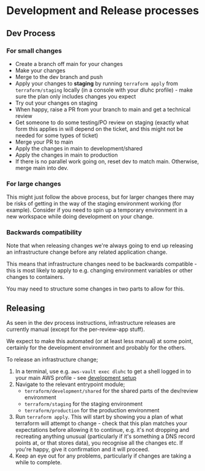 # Development and Release processes

## Dev Process

### For small changes

* Create a branch off main for your changes
* Make your changes
* Merge to the dev branch and push
* Apply your changes to **staging** by running `terraform apply` from `terraform/staging` locally (in a console with your dluhc profile) - make sure the plan only includes changes you expect
* Try out your changes on staging
* When happy, raise a PR from your branch to main and get a technical review
* Get someone to do some testing/PO review on staging (exactly what form this applies in will depend on the ticket, and this might not be needed for some types of ticket)
* Merge your PR to main
* Apply the changes in main to development/shared
* Apply the changes in main to production
* If there is no parallel work going on, reset dev to match main. Otherwise, merge main into dev.

### For large changes

This might just follow the above process, but for larger changes there may be risks of getting in the way of the staging environment working (for example). Consider if you need to spin up a temporary environment in a new workspace while doing development on your change.

### Backwards compatibility

Note that when releasing changes we're always going to end up releasing an infrastructure change before any related application change.

This means that infrastructure changes need to be backwards compatible - this is most likely to apply to e.g. changing environment variables or other changes to containers.

You may need to structure some changes in two parts to allow for this.

## Releasing

As seen in the dev process instructions, infrastructure releases are currently manual (except for the per-review-app stuff).

We expect to make this automated (or at least less manual) at some point, certainly for the development environment and probably for the others.

To release an infrastructure change;

1. In a terminal, use e.g. `aws-vault exec dluhc` to get a shell logged in to your main AWS profile - see [development setup](./development_setup.md#set-up-aws-vault--cli)
1. Navigate to the relevant entrypoint module;
    * `terraform/development/shared` for the shared parts of the dev/review environment
    * `terraform/staging` for the staging environment
    * `terraform/production` for the production environment
1. Run `terraform apply`. This will start by showing you a plan of what terraform will attempt to change - check that this plan matches your expectations before allowing it to continue, e.g. it's not dropping and recreating anything unusual (particularly if it's something a DNS record points at, or that stores data), you recognise all the changes etc. If you're happy, give it confirmation and it will proceed.
1. Keep an eye out for any problems, particularly if changes are taking a while to complete.
